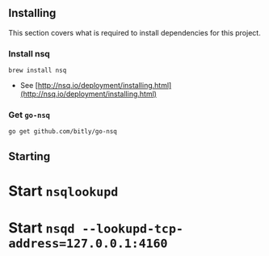 
## Installing

This section covers what is required to install dependencies for this project.

### Install nsq

```
brew install nsq
```

  * See [http://nsq.io/deployment/installing.html](http://nsq.io/deployment/installing.html)

### Get `go-nsq`

```
go get github.com/bitly/go-nsq
```

## Starting

  # Start `nsqlookupd`
  # Start `nsqd --lookupd-tcp-address=127.0.0.1:4160`
